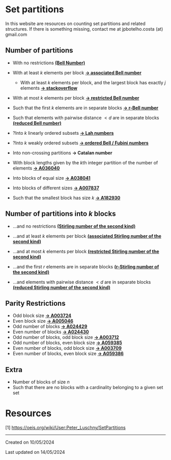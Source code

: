 <!-- title: Set Partitions -->

# Set partitions

In this website are resources on counting set partitions and related structures. If there is something missing, contact me at jpbotelho.costa (at) gmail.com

## Number of partitions

- With no restrictions [**(Bell Number)**](bellNumbers.md)

- With at least $k$ elements per block [**-> associated Bell number**](associatedBell.md)
  - With at least $k$ elements per block, and the largest block has exactly $j$ elements [**-> stackoverflow**](https://math.stackexchange.com/questions/1078391/counting-set-partitions-with-constraints)
- With at most $k$ elements per block [**-> restricted Bell number**](restrictedBell.md)
- Such that the first $k$ elements are in separate blocks [**-> r-Bell number**](r-bell.md)

- Such that elements with pairwise distance $<d$ are in separate blocks [**(reduced Bell number)** ](reducedStirling.md)

- ?Into $k$ linearly ordered subsets [**-> Lah numbers**](https://en.wikipedia.org/wiki/Lah_number)

- ?Into $k$ weakly ordered subsets [**-> ordered Bell / Fubini numbers**](https://en.wikipedia.org/wiki/Ordered_Bell_number)

- Into non-crossing partitions **-> Catalan number**

- With block lengths given by the $k$th integer partition of the number of elements [**-> A036040**](https://oeis.org/A036040)

- Into blocks of equal size [**-> A038041**](https://oeis.org/A038041)

- Into blocks of different sizes [**-> A007837**](https://oeis.org/A007837)
- Such that the smallest block has size $k$ [**-> A182930**](https://oeis.org/A182930)

## Number of partitions into $k$  blocks
- ...and no restrictions [**(Stirling number of the second kind)**](stirlingNumbers.md)
 
- ...and at least $k$ elements per block [**(associated Stirling number of the second kind)**](associatedStirling.md)
- ...and at most $k$ elements per block [**(restricted Stirling  number of the second kind)**](restrictedStirling.md)
- ...and the first $r$ elements are in separate blocks [**(r-Stirling number of the second kind)**](r-restrictedStirling.md)
- ...and elements with pairwise distance $<d$ are in separate blocks [**(reduced Stirling number of the second kind)** ](reducedStirling.md)



## Parity Restrictions
- Odd block size [**-> A003724**](https://oeis.org/A003724)
- Even block size [**-> A005046**](https://oeis.org/A005046)
- Odd number of blocks [**-> A024429**](https://oeis.org/A024429)
- Even number of blocks [**-> A024430**](https://oeis.org/A024430)
- Odd number of blocks, odd block size [**-> A003712**](https://oeis.org/A003712)
- Odd number of blocks, even block size [**-> A059385**](https://oeis.org/A059385)
- Even number of blocks, odd block size [**-> A003709**](https://oeis.org/A003709)
- Even number of blocks, even block size [**-> A059386**](https://oeis.org/A059386)




## Extra
- Number of blocks of size $n$
- Such that there are no blocks with a cardinality belonging to a given set set
# Resources
[1] https://oeis.org/wiki/User:Peter_Luschny/SetPartitions


______

Created on 10/05/2024

Last updated on 14/05/2024
